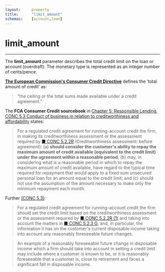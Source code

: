 ```yaml
---
layout:		property
title:		"limit_amount"
schemas:	[account,loan]
---
```


# limit_amount

---

The **limit_amount** parameter describes the total credit limit on the loan or account (overdraft). The monetary type is represented as an integer number of cents/pence.

[**The European Commission's Consumer Credit Directive**][dir2008] defines the 'total amount of credit’ as:

> "the ceiling or the total sums made available under a credit agreement."

[dir2008]: http://eur-lex.europa.eu/LexUriServ/LexUriServ.do?uri=OJ:L:2008:133:0066:0092:EN:PDF

The **FCA Consumer Credit sourcebook** in [Chapter 5: Responsible Lending, CONC 5.3 Conduct of business in relation to creditworthiness and affordability][conc3] states:

> For a regulated credit agreement for running-account credit the firm, in making its creditworthiness assessment or the assessment required by [■ CONC 5.2.2R][conc2] (Creditworthiness assessment: before agreement):
(a) **should consider the customer's ability to repay the maximum amount of credit available (equivalent to the credit limit) under the agreement within a reasonable period**;
(b) may, in considering what is a reasonable period in which to repay the maximum amount of credit available, have regard to the typical time required for repayment that would apply to a fixed sum unsecured personal loan for an amount equal to the credit limit; and
(c) should not use the assumption of the amount necessary to make only the minimum repayment each month.

Further [(CONC 5.3)][conc3]:

> For a regulated credit agreement for running-account credit the firm should set the credit limit based on the creditworthiness assessment or the assessment required by [■ CONC 5.2.2R (1)][conc2] and taking into account the matters in [■ CONC 5.2.3 G][conc2], and, in particular, the information it has on the customer's current disposable income taking into account any reasonably foreseeable future changes.

> An example of a reasonably foreseeable future change in disposable income which a firm should take into account in setting a credit limit may include where a customer is known to be, or it is reasonably foreseeable that a customer is, close to retirement and faces a significant fall in disposable income.

[conc2]: https://www.handbook.fca.org.uk/handbook/CONC/5/2.html
[conc3]: https://www.handbook.fca.org.uk/handbook/CONC/5/3.pdf

